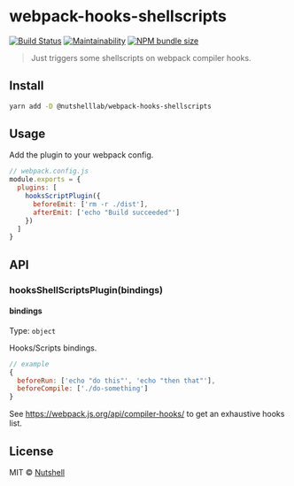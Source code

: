 # webpack-hooks-shellscripts

[![Build Status](https://travis-ci.org/nutshell-lab/webpack-hooks-shellscripts.svg?branch=master)](https://travis-ci.org/nutshell-lab/webpack-hooks-shellscripts)
[![Maintainability](https://api.codeclimate.com/v1/badges/3a0e1bb6be50fc9c0d47/maintainability)](https://codeclimate.com/github/nutshell-lab/webpack-hooks-shellscripts/maintainability)
[![NPM bundle size](https://img.shields.io/bundlephobia/min/@nutshelllab/webpack-hooks-shellscripts.svg)](http://bundlephobia.com/result?p=@nutshelllab/webpack-hooks-shellscripts@1.0.0)

> Just triggers some shellscripts on webpack compiler hooks.

## Install

```sh
yarn add -D @nutshelllab/webpack-hooks-shellscripts
```

## Usage

Add the plugin to your webpack config.

```js
// webpack.config.js
module.exports = {
  plugins: [
    hooksScriptPlugin({
      beforeEmit: ['rm -r ./dist'],
      afterEmit: ['echo "Build succeeded"']
    })
  ]
}
```

## API

### hooksShellScriptsPlugin(bindings)

#### bindings

Type: `object`

Hooks/Scripts bindings.

```js
// example
{
  beforeRun: ['echo "do this"', 'echo "then that"'],
  beforeCompile: ['./do-something']
}
```

See https://webpack.js.org/api/compiler-hooks/ to get an exhaustive hooks list.

## License

MIT © [Nutshell](https://nutshell-lab.com)

